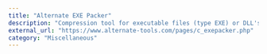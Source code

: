 ```yaml
---
title: "Alternate EXE Packer"
description: "Compression tool for executable files (type EXE) or DLL's relying on UPX 3.96."
external_url: "https://www.alternate-tools.com/pages/c_exepacker.php"
category: "Miscellaneous"
---
```

